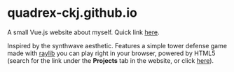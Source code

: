# quadrex-ckj.github.io
A small Vue.js website about myself. Quick link [here](https://quadrex-ckj.github.io/). 

Inspired by the synthwave aesthetic. Features a simple tower defense 
game made with [raylib](https://www.raylib.com/) you can play right in your browser, powered by HTML5 (search for the link under the __Projects__ tab in the website, 
or click [here](https://quadrex-ckj.github.io/RegularPolygonTD_web/RegularPolygonTD.html)).
